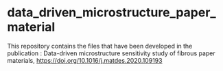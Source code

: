 # data_driven_microstructure_paper_material
This repository contains the files that have been developed in the publication : Data-driven microstructure sensitivity study of fibrous paper materials,  https://doi.org/10.1016/j.matdes.2020.109193
